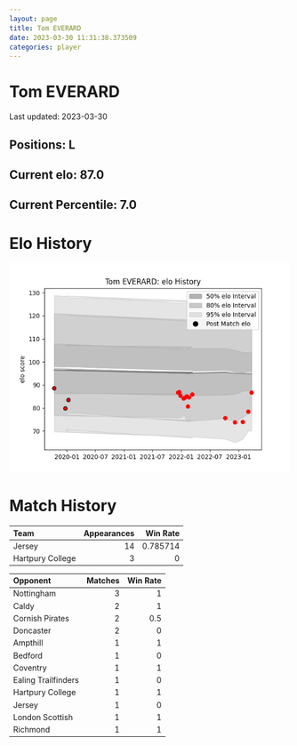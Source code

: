 ```yaml
---  
layout: page  
title: Tom EVERARD  
date: 2023-03-30 11:31:38.373509  
categories: player  
---
```

# Tom EVERARD


Last updated: 2023-03-30
## Positions: L

## Current elo: 87.0

## Current Percentile: 7.0

# Elo History


![elo history](history_TomEVERARD.png)
# Match History


| Team             |   Appearances |   Win Rate |
|:-----------------|--------------:|-----------:|
| Jersey           |            14 |   0.785714 |
| Hartpury College |             3 |   0        |

| Opponent            |   Matches |   Win Rate |
|:--------------------|----------:|-----------:|
| Nottingham          |         3 |        1   |
| Caldy               |         2 |        1   |
| Cornish Pirates     |         2 |        0.5 |
| Doncaster           |         2 |        0   |
| Ampthill            |         1 |        1   |
| Bedford             |         1 |        0   |
| Coventry            |         1 |        1   |
| Ealing Trailfinders |         1 |        0   |
| Hartpury College    |         1 |        1   |
| Jersey              |         1 |        0   |
| London Scottish     |         1 |        1   |
| Richmond            |         1 |        1   |